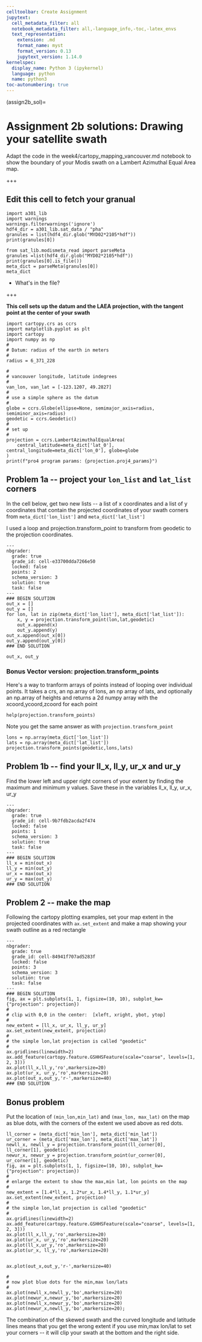 ```yaml
---
celltoolbar: Create Assignment
jupytext:
  cell_metadata_filter: all
  notebook_metadata_filter: all,-language_info,-toc,-latex_envs
  text_representation:
    extension: .md
    format_name: myst
    format_version: 0.13
    jupytext_version: 1.14.0
kernelspec:
  display_name: Python 3 (ipykernel)
  language: python
  name: python3
toc-autonumbering: true
---
```


(assign2b_sol)=
# Assignment 2b solutions: Drawing your satellite swath

Adapt the code in the week4/cartopy_mapping_vancouver.md notebook to show the boundary of your Modis
swath on a Lambert Azimuthal Equal Area map.

+++

## Edit this cell to fetch your granual

```{code-cell} ipython3
import a301_lib
import warnings
warnings.filterwarnings('ignore')
hdf4_dir = a301_lib.sat_data / "pha"
granules = list(hdf4_dir.glob("MYD02*2105*hdf"))
print(granules[0])
```

```{code-cell} ipython3
from sat_lib.modismeta_read import parseMeta
granules =list(hdf4_dir.glob("MYD02*2105*hdf"))
print(granules[0].is_file())
meta_dict = parseMeta(granules[0])
meta_dict
```

*  What's in the file?

+++

**This cell sets up the datum and the LAEA projection, with the tangent point at the center of your swath**

```{code-cell} ipython3
import cartopy.crs as ccrs
import matplotlib.pyplot as plt
import cartopy
import numpy as np
#
# Datum: radius of the earth in meters
#
radius = 6_371_228

#
# vancouver longitude, latitude indegrees
#
van_lon, van_lat = [-123.1207, 49.2827]
#
# use a simple sphere as the datum
#
globe = ccrs.Globe(ellipse=None, semimajor_axis=radius, semiminor_axis=radius)
geodetic = ccrs.Geodetic()
#
# set up
#
projection = ccrs.LambertAzimuthalEqualArea(
    central_latitude=meta_dict['lat_0'], central_longitude=meta_dict['lon_0'], globe=globe
)
print(f"pro4 program params: {projection.proj4_params}")
```

## Problem 1a -- project your `lon_list` and `lat_list` corners

In the cell below, get two new lists -- a list of x coordinates and a list of y coordinates
that contain the projected coordinates of your swath corners from `meta_dict['lon_list']`
and `meta_dict['lat_list']`

I used a loop and projection.transform_point to transform from geodetic to the projection coordinates.

```{code-cell} ipython3
---
nbgrader:
  grade: true
  grade_id: cell-e33700dda7266e50
  locked: false
  points: 2
  schema_version: 3
  solution: true
  task: false
---
### BEGIN SOLUTION
out_x = []
out_y = []
for lon, lat in zip(meta_dict['lon_list'], meta_dict['lat_list']):
    x, y = projection.transform_point(lon,lat,geodetic)
    out_x.append(x)
    out_y.append(y)
out_x.append(out_x[0])
out_y.append(out_y[0])
### END SOLUTION

out_x, out_y
```

### Bonus Vector version: projection.transform_points

Here's a way to tranform arrays of points instead of looping over individual points.  It takes a crs,
an np.array of lons, an np array of lats, and optionally an np.array of heights and returns a 2d numpy
array with the xcoord,ycoord,zcoord for each point

```{code-cell} ipython3
help(projection.transform_points)
```

Note you get the same answer as with `projection.transform_point`

```{code-cell} ipython3
lons = np.array(meta_dict['lon_list'])
lats = np.array(meta_dict['lat_list'])
projection.transform_points(geodetic,lons,lats)
```

## Problem 1b -- find your ll_x, ll_y, ur_x and ur_y

Find the lower left and upper right corners of your extent by finding the maximum and minimum y values.
Save these in the variables ll_x, ll_y, ur_x, ur_y

```{code-cell} ipython3
---
nbgrader:
  grade: true
  grade_id: cell-9b7fdb2acda2f474
  locked: false
  points: 1
  schema_version: 3
  solution: true
  task: false
---
### BEGΙΝ SOLUTION
ll_x = min(out_x)
ll_y = min(out_y)
ur_x = max(out_x)
ur_y = max(out_y)
### END SOLUTION
```

## Problem 2 -- make the map

Following the cartopy plotting examples, set your map extent in the projected coordinates
with `ax.set_extent` and make a map showing your swath outline as a red rectangle

```{code-cell} ipython3
---
nbgrader:
  grade: true
  grade_id: cell-84941f707ad5283f
  locked: false
  points: 3
  schema_version: 3
  solution: true
  task: false
---
### BEGIN SOLUTION
fig, ax = plt.subplots(1, 1, figsize=(10, 10), subplot_kw={"projection": projection})
#
# clip with 0,0 in the center:  [xleft, xright, ybot, ytop]
#
new_extent = [ll_x, ur_x, ll_y, ur_y]
ax.set_extent(new_extent, projection)
#
# the simple lon,lat projection is called "geodetic"
#
ax.gridlines(linewidth=2)
ax.add_feature(cartopy.feature.GSHHSFeature(scale="coarse", levels=[1, 2, 3]))
ax.plot(ll_x,ll_y,'ro',markersize=20)
ax.plot(ur_x, ur_y,'ro',markersize=20)
ax.plot(out_x,out_y,'r-',markersize=40)
### END SOLUTION
```

## Bonus problem

Put the location of `(min_lon,min_lat)` and `(max_lon, max_lat)` on the map as blue dots, with the corners
of the extent we used above as red dots.

```{code-cell} ipython3
ll_corner = (meta_dict['min_lon'], meta_dict['min_lat'])
ur_corner = (meta_dict['max_lon'], meta_dict['max_lat'])
newll_x, newll_y = projection.transform_point(ll_corner[0], ll_corner[1], geodetic)
newur_x, newur_y = projection.transform_point(ur_corner[0], ur_corner[1], geodetic)
fig, ax = plt.subplots(1, 1, figsize=(10, 10), subplot_kw={"projection": projection})
#
# enlarge the extent to show the max,min lat, lon points on the map
#
new_extent = [1.4*ll_x, 1.2*ur_x, 1.4*ll_y, 1.1*ur_y]
ax.set_extent(new_extent, projection)
#
# the simple lon,lat projection is called "geodetic"
#
ax.gridlines(linewidth=2)
ax.add_feature(cartopy.feature.GSHHSFeature(scale="coarse", levels=[1, 2, 3]))
ax.plot(ll_x,ll_y,'ro',markersize=20)
ax.plot(ur_x, ur_y,'ro',markersize=20)
ax.plot(ll_x,ur_y,'ro',markersize=20)
ax.plot(ur_x, ll_y,'ro',markersize=20)


ax.plot(out_x,out_y,'r-',markersize=40)

#
# now plot blue dots for the min,max lon/lats
#
ax.plot(newll_x,newll_y,'bo',markersize=20)
ax.plot(newur_x,newur_y,'bo',markersize=20)
ax.plot(newll_x,newur_y,'bo',markersize=20)
ax.plot(newur_x,newll_y,'bo',markersize=20);
```

The combination of the skewed swath and the curved longitude and latitude lines means that you get the wrong extent
if you use min,max lon/lat to set your corners -- it will clip your swath at the bottom and the right side.
